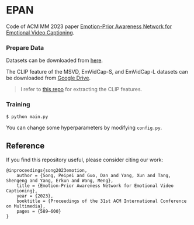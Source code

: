 # EPAN
Code of ACM MM 2023 paper [Emotion-Prior Awareness Network for Emotional Video Captioning](https://dl.acm.org/doi/abs/10.1145/3581783.3611726). 

### Prepare Data
Datasets can be downloaded from [here](https://mic.tongji.edu.cn/ce/70/c9778a183920/page.htm).

The CLIP feature of the MSVD, EmVidCap-S, and EmVidCap-L datasets can be downloaded from [Google Drive](https://drive.google.com/drive/folders/1Pp0H2fEG3eZ4cOpK-Bz_JBts7qp9pwEN?usp=drive_link).
> I refer to [this repo](https://github.com/openai/CLIP) for extracting the CLIP features.

### Training
   ```
   $ python main.py
   ```
   You can change some hyperparameters by modifying `config.py`.

## Reference
If you find this repository useful, please consider citing our work:
```
@inproceedings{song2023emotion,
    author = {Song, Peipei and Guo, Dan and Yang, Xun and Tang, Shengeng and Yang, Erkun and Wang, Meng},
    title = {Emotion-Prior Awareness Network for Emotional Video Captioning},
    year = {2023},
    booktitle = {Proceedings of the 31st ACM International Conference on Multimedia},
    pages = {589–600}
}
```
